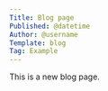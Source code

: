 ```yaml
---
Title: Blog page
Published: @datetime
Author: @username
Template: blog
Tag: Example
---
```

This is a new blog page.